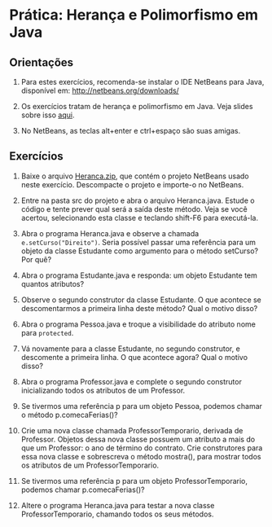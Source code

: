 # Prática: Herança e Polimorfismo em Java



## Orientações 

1. Para estes exercícios, recomenda-se instalar o IDE NetBeans para Java, disponível em: http://netbeans.org/downloads/

2. Os exercícios tratam de herança e polimorfismo em Java. Veja slides sobre isso [aqui](../../slides/slides-java-heranca-polimorfismo-2016a.pdf). 

3. No NetBeans, as teclas alt+enter e ctrl+espaço são suas amigas.


## Exercícios


1. Baixe o arquivo [Heranca.zip](Heranca.zip), que contém o projeto NetBeans usado neste exercício. Descompacte o projeto e importe-o no NetBeans.

2. Entre na pasta src do projeto e abra o arquivo Heranca.java. Estude o código e tente prever qual será a saída deste método. Veja se você acertou, selecionando esta classe e teclando shift-F6 para executá-la.

3. Abra o programa Heranca.java e observe a chamada `e.setCurso("Direito")`. Seria possível passar uma referência para um objeto da classe Estudante como argumento para o método setCurso? Por quê?

4. Abra o programa Estudante.java e responda: um objeto Estudante tem quantos atributos?

5. Observe o segundo construtor da classe Estudante. O que acontece se descomentarmos a primeira linha deste método? Qual o motivo disso?

6. Abra o programa Pessoa.java e troque a visibilidade do atributo nome para `protected`.

7. Vá novamente para a classe Estudante, no segundo construtor, e descomente a primeira linha. O que acontece agora? Qual o motivo disso?

8. Abra o programa Professor.java e complete o segundo construtor inicializando todos os atributos de um Professor.

9. Se tivermos uma referência p para um objeto Pessoa, podemos chamar o método p.comecaFerias()?

10. Crie uma nova classe chamada ProfessorTemporario, derivada de Professor. Objetos dessa nova classe possuem um atributo a mais do que um Professor: o ano de término do contrato. Crie construtores para essa nova classe e sobrescreva o método mostra(), para mostrar todos os atributos de um ProfessorTemporario.

11. Se tivermos uma referência p para um objeto ProfessorTemporario, podemos chamar p.comecaFerias()?

12. Altere o programa Heranca.java para testar a nova classe ProfessorTemporario, chamando todos os seus métodos. 
    

